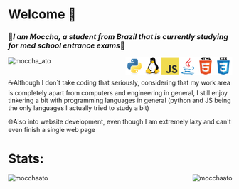 <h1 align="left">Welcome 👋</h1>
<h3 align="left">🐰<em>I am Moccha, a student from Brazil that is currently studying for med school entrance
        exams</em>🐰</h3>

<a href="https://twitter.com/moccha_ato" target="blank"><img align="left"
            src="https://img.shields.io/twitter/follow/moccha_ato?logo=twitter&style=for-the-badge"
            alt="moccha_ato" /></a>
<p align="right">&nbsp;<img align="right"
            src="https://raw.githubusercontent.com/devicons/devicon/master/icons/css3/css3-original-wordmark.svg"
            alt="css3" width="40" height="40" /> <img align="right"
            src="https://raw.githubusercontent.com/devicons/devicon/master/icons/html5/html5-original-wordmark.svg"
            alt="html5" width="40" height="40" /> <img align="right"
            src="https://raw.githubusercontent.com/devicons/devicon/master/icons/java/java-original.svg" alt="java"
            width="40" height="40" /> <img align="right"
            src="https://raw.githubusercontent.com/devicons/devicon/master/icons/javascript/javascript-original.svg"
            alt="javascript" width="40" height="40" /> <img align="right"
            src="https://raw.githubusercontent.com/devicons/devicon/master/icons/linux/linux-original.svg" alt="linux"
            width="40" height="40" /> <img align="right"
            src="https://raw.githubusercontent.com/devicons/devicon/master/icons/python/python-original.svg"
            alt="python" width="40" height="40" /></p>
<p><br>☕Although I don´t take coding that seriously, considering that my work area is completely apart from computers and
    engineering in general, I still enjoy tinkering a bit with programming languages in general (python and JS being the
    only languages I actually tried to study a bit)</p>
<p>🌐Also into website development, even though I am extremely lazy and can't even finish a single web page</p>
<h1 align="left">Stats:</h1>
<p><img align="left"
        src="https://github-readme-stats.vercel.app/api/top-langs?username=mocchaato&show_icons=true&locale=en&layout=donut&theme=gruvbox"
        alt="mocchaato"
        height="200" 
        /></p>

<p>&nbsp;<img align="right" height="200"
        src="https://github-readme-stats.vercel.app/api?username=mocchaato&show_icons=true&locale=en&theme=gruvbox" alt="mocchaato" />
</p>
<!--
**macchiapresso/macchiapresso** is a ✨ _special_ ✨ repository because its `README.md` (this file) appears on your GitHub profile.

Here are some ideas to get you started:

- 🔭 I’m currently working on ...
- 🌱 I’m currently learning ...
- 👯 I’m looking to collaborate on ...
- 🤔 I’m looking for help with ...
- 💬 Ask me about ...
- 📫 How to reach me: ...
- 😄 Pronouns: ...
- ⚡ Fun fact: ...
-->